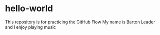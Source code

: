 # hello-world
This repository is for practicing the GitHub Flow
My name is Barton Leader and I enjoy playing music
